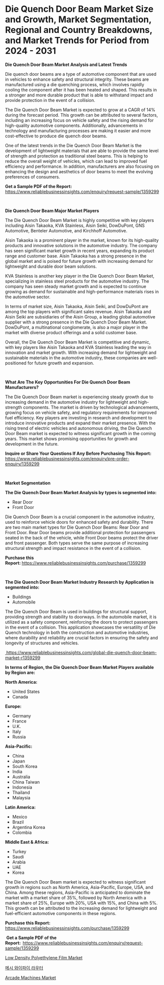 <p><h1>Die Quench Door Beam Market Size and Growth, Market Segmentation, Regional and Country Breakdowns, and Market Trends for Period from 2024 -  2031</h1></p><p><strong>Die Quench Door Beam Market Analysis and Latest Trends</strong></p>
<p><p>Die quench door beams are a type of automotive component that are used in vehicles to enhance safety and structural integrity. These beams are manufactured using a die quenching process, which involves rapidly cooling the component after it has been heated and shaped. This results in a stronger and more durable product that is able to withstand impact and provide protection in the event of a collision.</p><p>The Die Quench Door Beam Market is expected to grow at a CAGR of 14% during the forecast period. This growth can be attributed to several factors, including an increasing focus on vehicle safety and the rising demand for high-quality automotive components. Additionally, advancements in technology and manufacturing processes are making it easier and more cost-effective to produce die quench door beams.</p><p>One of the latest trends in the Die Quench Door Beam Market is the development of lightweight materials that are able to provide the same level of strength and protection as traditional steel beams. This is helping to reduce the overall weight of vehicles, which can lead to improved fuel efficiency and performance. In addition, manufacturers are also focusing on enhancing the design and aesthetics of door beams to meet the evolving preferences of consumers.</p></p>
<p><strong>Get a Sample PDF of the Report:&nbsp;</strong> <a href="https://www.reliablebusinessinsights.com/enquiry/request-sample/1359299">https://www.reliablebusinessinsights.com/enquiry/request-sample/1359299</a></p>
<p>&nbsp;</p>
<p><strong>Die Quench Door Beam Major Market Players</strong></p>
<p><p>The Die Quench Door Beam Market is highly competitive with key players including Aisin Takaoka, KVA Stainless, Aisin Seiki, DowDuPont, GNS Automotive, Benteler Automotive, and Kirchhoff Automotive. </p><p>Aisin Takaoka is a prominent player in the market, known for its high-quality products and innovative solutions in the automotive industry. The company has seen significant market growth in recent years, expanding its product range and customer base. Aisin Takaoka has a strong presence in the global market and is poised for future growth with increasing demand for lightweight and durable door beam solutions.</p><p>KVA Stainless is another key player in the Die Quench Door Beam Market, specializing in stainless steel products for the automotive industry. The company has seen steady market growth and is expected to continue growing as demand for sustainable and high-performance materials rises in the automotive sector.</p><p>In terms of market size, Aisin Takaoka, Aisin Seiki, and DowDuPont are among the top players with significant sales revenue. Aisin Takaoka and Aisin Seiki are subsidiaries of the Aisin Group, a leading global automotive supplier with a strong presence in the Die Quench Door Beam Market. DowDuPont, a multinational conglomerate, is also a major player in the market with diverse product offerings and a solid customer base.</p><p>Overall, the Die Quench Door Beam Market is competitive and dynamic, with key players like Aisin Takaoka and KVA Stainless leading the way in innovation and market growth. With increasing demand for lightweight and sustainable materials in the automotive industry, these companies are well-positioned for future growth and expansion.</p></p>
<p>&nbsp;</p>
<p><strong>What Are The Key Opportunities For Die Quench Door Beam Manufacturers?</strong></p>
<p><p>The Die Quench Door Beam market is experiencing steady growth due to increasing demand in the automotive industry for lightweight and high-strength components. The market is driven by technological advancements, growing focus on vehicle safety, and regulatory requirements for improved fuel efficiency. Key players are investing in research and development to introduce innovative products and expand their market presence. With the rising trend of electric vehicles and autonomous driving, the Die Quench Door Beam market is expected to witness significant growth in the coming years. This market shows promising opportunities for growth and development in the future.</p></p>
<p><strong>Inquire or Share Your Questions If Any Before Purchasing This Report:</strong> <a href="https://www.reliablebusinessinsights.com/enquiry/pre-order-enquiry/1359299">https://www.reliablebusinessinsights.com/enquiry/pre-order-enquiry/1359299</a></p>
<p>&nbsp;</p>
<p><strong>Market Segmentation</strong></p>
<p><strong>The Die Quench Door Beam Market Analysis by types is segmented into:</strong></p>
<p><ul><li>Rear Door</li><li>Front Door</li></ul></p>
<p><p>Die Quench Door Beam is a crucial component in the automotive industry, used to reinforce vehicle doors for enhanced safety and durability. There are two main market types for Die Quench Door Beams: Rear Door and Front Door. Rear Door beams provide additional protection for passengers seated in the back of the vehicle, while Front Door beams protect the driver and front passenger. Both types serve the same purpose of increasing structural strength and impact resistance in the event of a collision.</p></p>
<p><strong>Purchase this Report:&nbsp;</strong><a href="https://www.reliablebusinessinsights.com/purchase/1359299">https://www.reliablebusinessinsights.com/purchase/1359299</a></p>
<p>&nbsp;</p>
<p><strong>The Die Quench Door Beam Market Industry Research by Application is segmented into:</strong></p>
<p><ul><li>Buildings</li><li>Automobile</li></ul></p>
<p><p>The Die Quench Door Beam is used in buildings for structural support, providing strength and stability to doorways. In the automobile market, it is utilized as a safety component, reinforcing the doors to protect passengers in the event of a collision. This application showcases the versatility of Die Quench technology in both the construction and automotive industries, where durability and reliability are crucial factors in ensuring the safety and longevity of structures and vehicles.</p></p>
<p><a href="https://www.reliablebusinessinsights.com/global-die-quench-door-beam-market-r1359299">&nbsp;https://www.reliablebusinessinsights.com/global-die-quench-door-beam-market-r1359299</a></p>
<p><strong>In terms of Region, the Die Quench Door Beam Market Players available by Region are:</strong></p>
<p>
    <p> <strong> North America: </strong>
        <ul>
            <li>United States</li>
            <li>Canada</li>
        </ul>
        </p> 
    <p> <strong> Europe: </strong>
        <ul>
            <li>Germany</li>
            <li>France</li>
            <li>U.K.</li>
            <li>Italy</li>
            <li>Russia</li>
        </ul>
        </p> 
    <p> <strong> Asia-Pacific: </strong>
        <ul>
            <li>China</li>
            <li>Japan</li>
            <li>South Korea</li>
            <li>India</li>
            <li>Australia</li>
            <li>China Taiwan</li>
            <li>Indonesia</li>
            <li>Thailand</li>
            <li>Malaysia</li>
        </ul>
        </p> 
    <p> <strong> Latin America: </strong>
        <ul>
            <li>Mexico</li>
            <li>Brazil</li>
            <li>Argentina Korea</li>
            <li>Colombia</li>
        </ul>
        </p> 
    <p> <strong> Middle East & Africa: </strong>
        <ul>
            <li>Turkey</li>
            <li>Saudi</li>
            <li>Arabia</li>
            <li>UAE</li>
            <li>Korea</li>
        </ul>
    </p>
    </p>
<p><p>The Die Quench Door Beam market is expected to witness significant growth in regions such as North America, Asia-Pacific, Europe, USA, and China. Among these regions, Asia-Pacific is anticipated to dominate the market with a market share of 35%, followed by North America with a market share of 25%, Europe with 20%, USA with 15%, and China with 5%. This growth can be attributed to the increasing demand for lightweight and fuel-efficient automotive components in these regions.</p></p>
<p><strong>Purchase this Report: </strong><a href="https://www.reliablebusinessinsights.com/purchase/1359299">https://www.reliablebusinessinsights.com/purchase/1359299</a></p>
<p>&nbsp;<strong>Get a Sample PDF of the Report:&nbsp;&nbsp;</strong><a href="https://www.reliablebusinessinsights.com/enquiry/request-sample/1359299">https://www.reliablebusinessinsights.com/enquiry/request-sample/1359299</a></p>
<p><strong></strong></p>
<p><p><a href="https://medium.com/@jillianwyattgb94/insights-into-low-density-polyethylene-film-market-share-and-competitive-landscape-for-period-from-5529ef07fb32">Low Density Polyethylene Film Market</a></p><p><a href="https://github.com/LoganRew1964/Market-Research-Report-List-1/blob/main/6292886125032.md">메시 와이파이 라우터</a></p><p><a href="https://medium.com/@ikki1019/global-arcade-machines-market-share-and-growth-opportunities-and-market-size-growing-with-a-cagr-of-3a7f5f1df408">Arcade Machines Market</a></p></p>